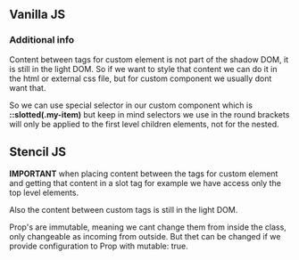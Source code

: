 ## Vanilla JS

### Additional info

Content between tags for custom element is not part of the shadow DOM, it is still in the light DOM. So if we want to style that content we can do it in the html or external css file, but for custom component we usually dont want that.

So we can use special selector in our custom component which is **::slotted(.my-item)** but keep in mind selectors we use in the round brackets will only be applied to the first level children elements, not for the nested.

## Stencil JS

**IMPORTANT** when placing content between the tags for custom element and getting that content in a slot tag for example we have access only the top level elements.

Also the content between custom tags is still in the light DOM.

Prop's are immutable, meaning we cant change them from inside the class, only changeable as incoming from outside. But thet can be changed if we provide configuration to Prop with mutable: true.
